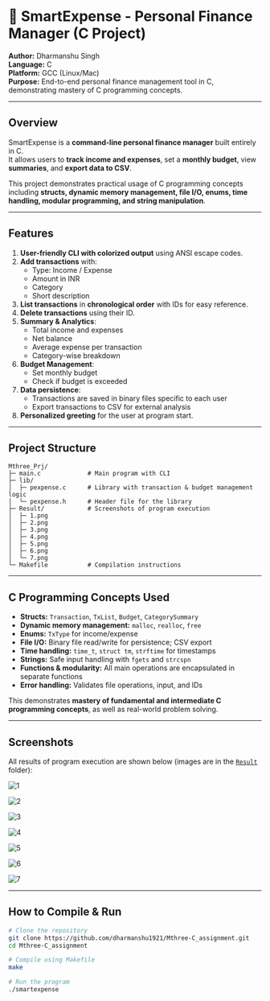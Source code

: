 # 💸 SmartExpense - Personal Finance Manager (C Project)

**Author:** Dharmanshu Singh  
**Language:** C  
**Platform:** GCC (Linux/Mac)  
**Purpose:** End-to-end personal finance management tool in C, demonstrating mastery of C programming concepts.

---

## Overview

SmartExpense is a **command-line personal finance manager** built entirely in C.  
It allows users to **track income and expenses**, set a **monthly budget**, view **summaries**, and **export data to CSV**.  

This project demonstrates practical usage of C programming concepts including **structs, dynamic memory management, file I/O, enums, time handling, modular programming, and string manipulation**.

---

## Features

1. **User-friendly CLI with colorized output** using ANSI escape codes.
2. **Add transactions** with:
   - Type: Income / Expense
   - Amount in INR
   - Category
   - Short description
3. **List transactions** in **chronological order** with IDs for easy reference.
4. **Delete transactions** using their ID.
5. **Summary & Analytics**:
   - Total income and expenses
   - Net balance
   - Average expense per transaction
   - Category-wise breakdown
6. **Budget Management**:
   - Set monthly budget
   - Check if budget is exceeded
7. **Data persistence**:
   - Transactions are saved in binary files specific to each user
   - Export transactions to CSV for external analysis
8. **Personalized greeting** for the user at program start.

---

## Project Structure

```text
Mthree_Prj/
├─ main.c             # Main program with CLI
├─ lib/
│  ├─ pexpense.c      # Library with transaction & budget management logic
│  └─ pexpense.h      # Header file for the library
├─ Result/            # Screenshots of program execution
│  ├─ 1.png
│  ├─ 2.png
│  ├─ 3.png
│  ├─ 4.png
│  ├─ 5.png
│  ├─ 6.png
│  └─ 7.png
└─ Makefile           # Compilation instructions
```



---

## C Programming Concepts Used

- **Structs:** `Transaction`, `TxList`, `Budget`, `CategorySummary`  
- **Dynamic memory management:** `malloc`, `realloc`, `free`  
- **Enums:** `TxType` for income/expense  
- **File I/O:** Binary file read/write for persistence; CSV export  
- **Time handling:** `time_t`, `struct tm`, `strftime` for timestamps  
- **Strings:** Safe input handling with `fgets` and `strcspn`  
- **Functions & modularity:** All main operations are encapsulated in separate functions  
- **Error handling:** Validates file operations, input, and IDs  

This demonstrates **mastery of fundamental and intermediate C programming concepts**, as well as real-world problem solving.

---

## Screenshots

All results of program execution are shown below (images are in the [`Result`](https://github.com/dharmanshu1921/Mthree-C_assignment/tree/main/Result) folder):

![1](https://github.com/dharmanshu1921/Mthree-C_assignment/raw/main/Result/1.png)

![2](https://github.com/dharmanshu1921/Mthree-C_assignment/raw/main/Result/2.png)

![3](https://github.com/dharmanshu1921/Mthree-C_assignment/raw/main/Result/3.png)

![4](https://github.com/dharmanshu1921/Mthree-C_assignment/raw/main/Result/4.png)

![5](https://github.com/dharmanshu1921/Mthree-C_assignment/raw/main/Result/5.png)

![6](https://github.com/dharmanshu1921/Mthree-C_assignment/raw/main/Result/6.png)

![7](https://github.com/dharmanshu1921/Mthree-C_assignment/raw/main/Result/7.png)

---

## How to Compile & Run

```bash
# Clone the repository
git clone https://github.com/dharmanshu1921/Mthree-C_assignment.git
cd Mthree-C_assignment

# Compile using Makefile
make

# Run the program
./smartexpense 
